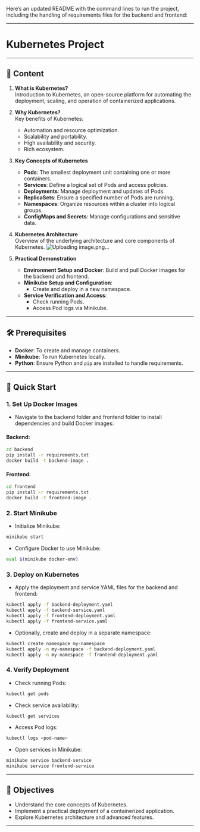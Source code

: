 Here’s an updated README with the command lines to run the project, including the handling of requirements files for the backend and frontend:

---

# Kubernetes Project

---

## 📜 Content
1. **What is Kubernetes?**  
   Introduction to Kubernetes, an open-source platform for automating the deployment, scaling, and operation of containerized applications.

2. **Why Kubernetes?**  
   Key benefits of Kubernetes:  
   - Automation and resource optimization.  
   - Scalability and portability.  
   - High availability and security.  
   - Rich ecosystem.

3. **Key Concepts of Kubernetes**  
   - **Pods**: The smallest deployment unit containing one or more containers.  
   - **Services**: Define a logical set of Pods and access policies.  
   - **Deployments**: Manage deployment and updates of Pods.  
   - **ReplicaSets**: Ensure a specified number of Pods are running.  
   - **Namespaces**: Organize resources within a cluster into logical groups.  
   - **ConfigMaps and Secrets**: Manage configurations and sensitive data.

4. **Kubernetes Architecture**  
   Overview of the underlying architecture and core components of Kubernetes.
   ![Uploading image.png…]()


6. **Practical Demonstration**  
   - **Environment Setup and Docker**: Build and pull Docker images for the backend and frontend.  
   - **Minikube Setup and Configuration**:  
     - Create and deploy in a new namespace.  
   - **Service Verification and Access**:  
     - Check running Pods.  
     - Access Pod logs via Minikube.

---

## 🛠️ Prerequisites
- **Docker**: To create and manage containers.  
- **Minikube**: To run Kubernetes locally.  
- **Python**: Ensure Python and `pip` are installed to handle requirements.

---

## 🚀 Quick Start

### 1. Set Up Docker Images
- Navigate to the backend folder and frontend folder to install dependencies and build Docker images:

#### Backend:
```bash
cd backend
pip install -r requirements.txt
docker build -t backend-image .
```

#### Frontend:
```bash
cd frontend
pip install -r requirements.txt
docker build -t frontend-image .
```

### 2. Start Minikube
- Initialize Minikube:
```bash
minikube start
```

- Configure Docker to use Minikube:
```bash
eval $(minikube docker-env)
```

### 3. Deploy on Kubernetes
- Apply the deployment and service YAML files for the backend and frontend:
```bash
kubectl apply -f backend-deployment.yaml
kubectl apply -f backend-service.yaml
kubectl apply -f frontend-deployment.yaml
kubectl apply -f frontend-service.yaml
```

- Optionally, create and deploy in a separate namespace:
```bash
kubectl create namespace my-namespace
kubectl apply -n my-namespace -f backend-deployment.yaml
kubectl apply -n my-namespace -f frontend-deployment.yaml
```

### 4. Verify Deployment
- Check running Pods:
```bash
kubectl get pods
```

- Check service availability:
```bash
kubectl get services
```

- Access Pod logs:
```bash
kubectl logs <pod-name>
```

- Open services in Minikube:
```bash
minikube service backend-service
minikube service frontend-service
```

---

## 🎯 Objectives
- Understand the core concepts of Kubernetes.  
- Implement a practical deployment of a containerized application.  
- Explore Kubernetes architecture and advanced features.

---
